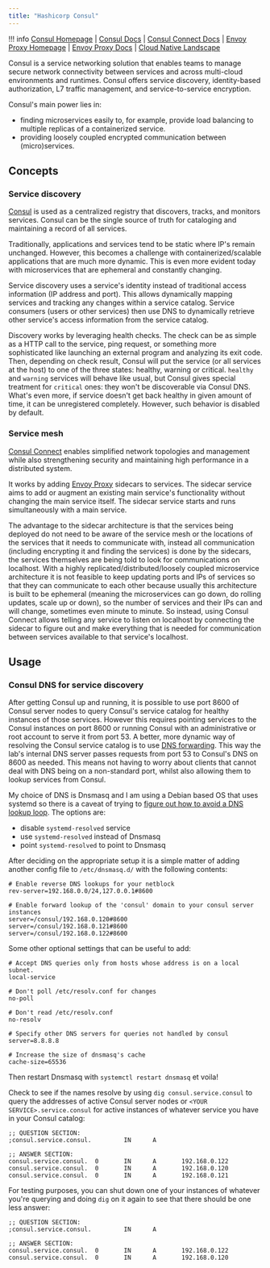 ```yaml
---
title: "Hashicorp Consul"
---
```


!!! info
    [Consul Homepage](https://www.consul.io/) |
    [Consul Docs](https://developer.hashicorp.com/consul/docs) |
    [Consul Connect Docs](https://developer.hashicorp.com/consul/docs/connect) |
    [Envoy Proxy Homepage](https://www.envoyproxy.io/) |
    [Envoy Proxy Docs](https://www.envoyproxy.io/docs) |
    [Cloud Native Landscape](https://landscape.cncf.io/)

Consul is a service networking solution that enables teams to manage secure network connectivity between services and across multi-cloud environments and runtimes. Consul offers service discovery, identity-based authorization, L7 traffic management, and service-to-service encryption.

Consul's main power lies in:

- finding microservices easily to, for example, provide load balancing to multiple replicas of a containerized service.
- providing loosely coupled encrypted communication between (micro)services.

## Concepts

### Service discovery

[Consul](https://developer.hashicorp.com/consul/docs) is used as a centralized registry that discovers, tracks, and monitors services. Consul can be the single source of truth for cataloging and maintaining a record of all services.

Traditionally, applications and services tend to be static where IP's remain unchanged. However, this becomes a challenge with containerized/scalable applications that are much more dynamic. This is even more evident today with microservices that are ephemeral and constantly changing.

Service discovery uses a service's identity instead of traditional access information (IP address and port). This allows dynamically mapping services and tracking any changes within a service catalog. Service consumers (users or other services) then use DNS to dynamically retrieve other service's access information from the service catalog.

Discovery works by leveraging health checks. The check can be as simple as a HTTP call to the service, ping request, or something more sophisticated like launching an external program and analyzing its exit code. Then, depending on check result, Consul will put the service (or all services at the host) to one of the three states: healthy, warning or critical. `healthy` and `warning` services will behave like usual, but Consul gives special treatment for `critical` ones: they won't be discoverable via Consul DNS. What's even more, if service doesn't get back healthy in given amount of time, it can be unregistered completely. However, such behavior is disabled by default.

### Service mesh

[Consul Connect](https://developer.hashicorp.com/consul/docs/connect) enables simplified network topologies and management while also strengthening security and maintaining high performance in a distributed system.

It works by adding [Envoy Proxy](https://www.envoyproxy.io/) sidecars to services. The sidecar service aims to add or augment an existing main service's functionality without changing the main service itself. The sidecar service starts and runs simultaneously with a main service.

The advantage to the sidecar architecture is that the services being deployed do not need to be aware of the service mesh or the locations of the services that it needs to communicate with, instead all communication (including encrypting it and finding the services) is done by the sidecars, the services themselves are being told to look for communications on localhost. With a highly replicated/distributed/loosely coupled microservice architecture it is not feasible to keep updating ports and IPs of services so that they can communicate to each other because usually this architecture is built to be ephemeral (meaning the microservices can go down, do rolling updates, scale up or down), so the number of services and their IPs can and will change, sometimes even minute to minute. So instead, using Consul Connect allows telling any service to listen on localhost by connecting the sidecar to figure out and make everything that is needed for communication between services available to that service's localhost.

## Usage

### Consul DNS for service discovery

After getting Consul up and running, it is possible to use port 8600 of Consul server nodes to query Consul's service catalog for healthy instances of those services. However this requires pointing services to the Consul instances on port 8600 or running Consul with an administrative or root account to serve it from port 53. A better, more dynamic way of resolving the Consul service catalog is to use [DNS forwarding](https://developer.hashicorp.com/consul/tutorials/networking/dns-forwarding). This way the lab's internal DNS server passes requests from port 53 to Consul's DNS on 8600 as needed. This means not having to worry about clients that cannot deal with DNS being on a non-standard port, whilst also allowing them to lookup services from Consul.

My choice of DNS is Dnsmasq and I am using a Debian based OS that uses systemd so there is a caveat of trying to [figure out how to avoid a DNS lookup loop](https://github.com/hashicorp/consul/issues/4155). The options are:

- disable `systemd-resolved` service
- use `systemd-resolved` instead of Dnsmasq
- point `systemd-resolved` to point to Dnsmasq

After deciding on the appropriate setup it is a simple matter of adding another config file to `/etc/dnsmasq.d/` with the following contents:

```
# Enable reverse DNS lookups for your netblock
rev-server=192.168.0.0/24,127.0.0.1#8600

# Enable forward lookup of the 'consul' domain to your consul server instances
server=/consul/192.168.0.120#8600
server=/consul/192.168.0.121#8600
server=/consul/192.168.0.122#8600
```

Some other optional settings that can be useful to add:

```
# Accept DNS queries only from hosts whose address is on a local subnet.
local-service

# Don't poll /etc/resolv.conf for changes
no-poll

# Don't read /etc/resolv.conf
no-resolv

# Specify other DNS servers for queries not handled by consul
server=8.8.8.8

# Increase the size of dnsmasq's cache
cache-size=65536
```

Then restart Dnsmasq with `systemctl restart dnsmasq` et voila!

Check to see if the names resolve by using `dig consul.service.consul` to query the addresses of active Consul server nodes or `<YOUR SERVICE>.service.consul` for active instances of whatever service you have in your Consul catalog:

```
;; QUESTION SECTION:
;consul.service.consul.         IN      A

;; ANSWER SECTION:
consul.service.consul.  0       IN      A       192.168.0.122
consul.service.consul.  0       IN      A       192.168.0.120
consul.service.consul.  0       IN      A       192.168.0.121
```

For testing purposes, you can shut down one of your instances of whatever you're querying and doing `dig` on it again to see that there should be one less answer:

```
;; QUESTION SECTION:
;consul.service.consul.         IN      A

;; ANSWER SECTION:
consul.service.consul.  0       IN      A       192.168.0.122
consul.service.consul.  0       IN      A       192.168.0.120
```
